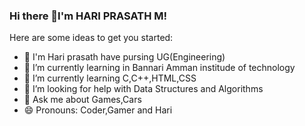 ### Hi there 👋I'm HARI PRASATH M!

Here are some ideas to get you started:
- 🔭 I'm Hari prasath have pursing UG(Engineering)
- 🌱 I’m currently learning in Bannari Amman institude of technology
- 🎯 I’m currently learning C,C++,HTML,CSS
- 🤔 I’m looking for help with Data Structures and Algorithms
- 💬 Ask me about Games,Cars
- 😄 Pronouns: Coder,Gamer and Hari

